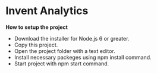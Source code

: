 # Invent Analytics

<b>How to setup the project</b>

* Download the installer for Node.js 6 or greater.
* Copy this project.
* Open the project folder with a text editor.
* Install necessary packeges using npm install command.
* Start project with npm start command.
